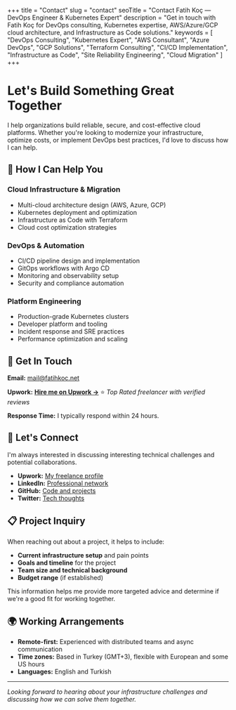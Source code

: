 +++
title = "Contact"
slug = "contact"
seoTitle = "Contact Fatih Koç — DevOps Engineer & Kubernetes Expert"
description = "Get in touch with Fatih Koç for DevOps consulting, Kubernetes expertise, AWS/Azure/GCP cloud architecture, and Infrastructure as Code solutions."
keywords = [
  "DevOps Consulting",
  "Kubernetes Expert", 
  "AWS Consultant",
  "Azure DevOps",
  "GCP Solutions",
  "Terraform Consulting",
  "CI/CD Implementation",
  "Infrastructure as Code",
  "Site Reliability Engineering",
  "Cloud Migration"
]
+++

# Let's Build Something Great Together

I help organizations build reliable, secure, and cost-effective cloud platforms. Whether you're looking to modernize your infrastructure, optimize costs, or implement DevOps best practices, I'd love to discuss how I can help.

## 🚀 How I Can Help You

### **Cloud Infrastructure & Migration**
- Multi-cloud architecture design (AWS, Azure, GCP)
- Kubernetes deployment and optimization
- Infrastructure as Code with Terraform
- Cloud cost optimization strategies

### **DevOps & Automation**
- CI/CD pipeline design and implementation
- GitOps workflows with Argo CD
- Monitoring and observability setup
- Security and compliance automation

### **Platform Engineering**
- Production-grade Kubernetes clusters
- Developer platform and tooling
- Incident response and SRE practices
- Performance optimization and scaling

## 📧 Get In Touch

**Email:** [mail@fatihkoc.net](mailto:mail@fatihkoc.net?subject=DevOps%20Consulting%20Inquiry)

**Upwork:** [**Hire me on Upwork →**](https://www.upwork.com/freelancers/fatihkoc) ⭐ *Top Rated freelancer with verified reviews*

**Response Time:** I typically respond within 24 hours.

## 🤝 Let's Connect

I'm always interested in discussing interesting technical challenges and potential collaborations.
- **Upwork:** [My freelance profile](https://www.upwork.com/freelancers/fatihkoc)
- **LinkedIn:** [Professional network](https://www.linkedin.com/in/fatihhkoc/)
- **GitHub:** [Code and projects](https://github.com/fatihkc/)
- **Twitter:** [Tech thoughts](https://twitter.com/fatihkocnet/)

## 📋 Project Inquiry

When reaching out about a project, it helps to include:

- **Current infrastructure setup** and pain points
- **Goals and timeline** for the project
- **Team size and technical background**
- **Budget range** (if established)

This information helps me provide more targeted advice and determine if we're a good fit for working together.

## 🌍 Working Arrangements

- **Remote-first:** Experienced with distributed teams and async communication
- **Time zones:** Based in Turkey (GMT+3), flexible with European and some US hours
- **Languages:** English and Turkish

---

*Looking forward to hearing about your infrastructure challenges and discussing how we can solve them together.*